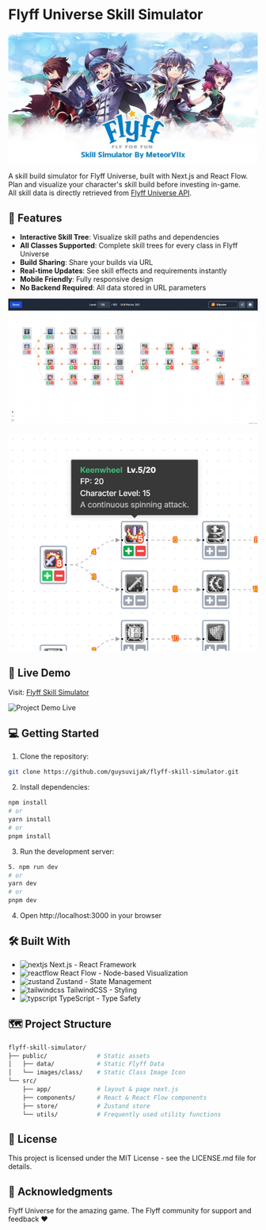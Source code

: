 # Flyff Universe Skill Simulator

![Project Banner](/public/metadata/manifest.png)

A skill build simulator for Flyff Universe, built with Next.js and React Flow.</br>
Plan and visualize your character's skill build before investing in-game.</br>
All skill data is directly retrieved from [Flyff Universe API](https://api.flyff.com).

## 🌟 Features
- **Interactive Skill Tree**: Visualize skill paths and dependencies
- **All Classes Supported**: Complete skill trees for every class in Flyff Universe
- **Build Sharing**: Share your builds via URL
- **Real-time Updates**: See skill effects and requirements instantly
- **Mobile Friendly**: Fully responsive design
- **No Backend Required**: All data stored in URL parameters

![Project Demo](/public/metadata/demo.png)

![Skill Description](/public/metadata/skill-description.png)

## 🚀 Live Demo
Visit: [Flyff Skill Simulator](https://flyff-skill-simulator.vercel.app)

![Project Demo Live](/public/metadata/demo-live.gif)

## 💻 Getting Started
1. Clone the repository:
```bash
git clone https://github.com/guysuvijak/flyff-skill-simulator.git
```
2. Install dependencies:
```bash
npm install
# or
yarn install
# or
pnpm install
```
3. Run the development server:
```bash
5. npm run dev
# or
yarn dev
# or
pnpm dev
```
4. Open http://localhost:3000 in your browser

## 🛠️ Built With
- <img src="https://avatars.githubusercontent.com/u/126103961" title="Next JS" alt="nextjs" width="20" height="20"/> Next.js - React Framework
- <img src="https://avatars.githubusercontent.com/u/7106853" title="React Flow" alt="reactflow" width="20" height="20"/> React Flow - Node-based Visualization
- <img src="https://avatars.githubusercontent.com/u/45790596" title="Zustand" alt="zustand" width="20" height="20"/> Zustand - State Management
- <img src="https://avatars.githubusercontent.com/u/67109815" title="Tailwind CSS" alt="tailwindcss" width="20" height="20"/> TailwindCSS - Styling
- <img src="https://upload.wikimedia.org/wikipedia/commons/4/4c/Typescript_logo_2020.svg" title="TypeScript" alt="typscript" width="20" height="20"/> TypeScript - Type Safety

## 🗺️ Project Structure
```bash
flyff-skill-simulator/
├── public/              # Static assets
│   ├── data/            # Static Flyff Data
│   └── images/class/    # Static Class Image Icon
└── src/
    ├── app/             # layout & page next.js
    ├── components/      # React & React Flow components
    ├── store/           # Zustand store
    └── utils/           # Frequently used utility functions
```

## 📝 License
This project is licensed under the MIT License - see the LICENSE.md file for details.

## 🙏 Acknowledgments
Flyff Universe for the amazing game. The Flyff community for support and feedback :heart:
